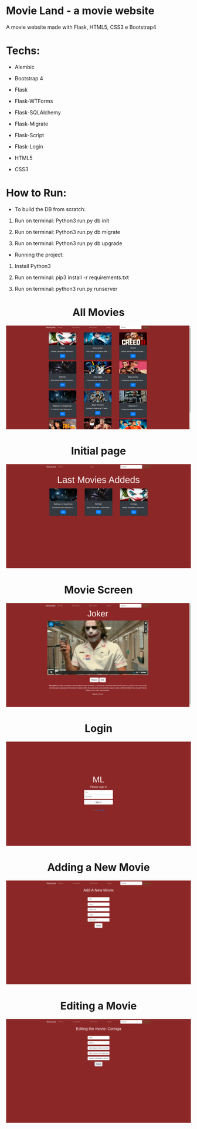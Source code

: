 # Movie Land - a movie website
A movie website made with Flask, HTML5, CSS3 e Bootstrap4

<h1>Techs:</h1>

- Alembic

- Bootstrap 4

- Flask

- Flask-WTForms

- Flask-SQLAlchemy

- Flask-Migrate

- Flask-Script

- Flask-Login

- HTML5

- CSS3


<h1>How to Run:</h1>

- To build the DB from scratch:

1. Run on terminal: Python3 run.py db init

2. Run on terminal: Python3 run.py db migrate

3. Run on terminal: Python3 run.py db upgrade

- Running the project:

1. Install Python3

2. Run on terminal: pip3 install -r requirements.txt

3. Run on terminal: python3 run.py runserver



<h1 align="center">All Movies</h1>
  
![All Movies](https://github.com/Igor-Felipy/Movie-Land/blob/main/readme_imgs/Movie-Land.png)

<h1 align="center">Initial page</h1>

![Index_Page](https://github.com/Igor-Felipy/Movie-Land/blob/main/readme_imgs/index.png)

<h1 align="center">Movie Screen</h1>

![Movie_Page](https://github.com/Igor-Felipy/Movie-Land/blob/main/readme_imgs/movie_page.png)

<h1 align="center">Login</h1>

![Login_page](https://github.com/Igor-Felipy/Movie-Land/blob/main/readme_imgs/login.png)

<h1 align="center">Adding a New Movie</h1>

![New Movie_page](https://github.com/Igor-Felipy/Movie-Land/blob/main/readme_imgs/new_movie.png)

<h1 align="center">Editing a Movie</h1>

![Edit_page](https://github.com/Igor-Felipy/Movie-Land/blob/main/readme_imgs/editing.png)
